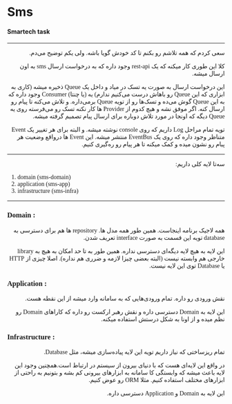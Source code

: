 # Sms
#### Smartech task

---
<div style="font-family:Tahoma">

<div dir="rtl">

سعی کردم که همه تلاشم رو بکنم تا کد خودش گویا باشه. ولی یکم توضیح می‌دم.

کلا این طوری کار میکنه که یک rest-api وجود داره که به درخواست ارسال sms به اون ارسال میشه.

این درخواست ارسال به صورت یه تسک در میاد و داخل یک Queue ذخیره میشه (کاری به ابزاری که این Queue رو باهاش درست می‌کنیم ندارم)
یه (یا چنتا) Consumer وجود داره که به این Queue گوش می‌ده و تسک‌ها رو از تویه Queue برمی‌داره.
و تلاش می‌کنه تا پیام رو ارسال کنه. اگر موفق نشه و هیچ کدوم از Provider ها کار نکنه تسک رو می‌فرسته روی یه Queue دیگه که اونجا در مورد تلاش دوباره برای ارسال پیام تصمیم گرفته میشه.

تویه تمام مراحل Log داریم که روی console نوشته میشه. و البته برای هر تغییر یک Event متناظر وجود داره که روی یک EventBus منتشر میشه. این Event ها درواقع وضعیت هر پبام رو نشون میده و کمک میکنه تا هر پیام رو ره‌گیری کنیم.

</div>

---
<div dir="rtl">
سه‌تا لایه کلی داریم:
</div>

1. domain (sms-domain)
2. application (sms-app)
3. infrastructure (sms-infra)

---
### Domain :

<div dir="rtl">
همه لاجیک برنامه اینجاست. همین طور همه مدل ها. repository ها هم برای دسترسی به database تویه این قسمت به صورت interface تعریف شدن.


این لایه به هیچ لایه دیگه‌ای دسترسی نداره. همین طور به تا حد امکان به هیچ به library خارجی هم وابسته نیست (البته بعضی چیزا لازمه و ضرری هم نداره). اصلا چیزی از HTTP یا Database توی این لایه نیست.
</div>

### Application :

<div dir="rtl">

نقش ورودی رو داره. تمام ورودی‌هایی که به سامانه وارد میشه از این نقطه هست.

این لایه به Domain دسترسی داره و نقش رهبر ارکست رو داره که کاراهای Domain رو نظم میده و از اونا به شکل درستش استفاده میکنه.

</div>

### Infrastructure :

<div dir="rtl">

تمام ریزساختی که نیاز داریم تویه این لایه پیاده‌سازی میشه، مثل Database.

 در واقع این لایه‌ای هست که با دنیای بیرون از سیستم در ارتباط است.همچنین وجود این لایه باعث میشه که وابستگی کا سامانه به ابزار‌های بیرونی کم بشه و بتونیم به راحتی از ابزار‌های مختلف استفاده کنیم.
مثلا ORM رو عوض کنیم.

این لایه به Domain و Application دسترسی داره.
</div>

</div>
